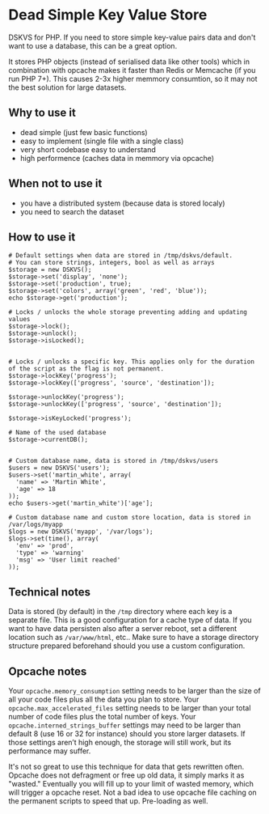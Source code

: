 # Dead Simple Key Value Store

DSKVS for PHP. If you need to store simple key-value pairs data and don't want to use a database, this can be a great option.

It stores PHP objects (instead of serialised data like other tools) which in combination with opcache makes it faster than Redis or Memcache (if you run PHP 7+). 
This causes 2-3x higher memmory consumtion, so it may not the best solution for large datasets.


## Why to use it
- dead simple (just few basic functions)
- easy to implement (single file with a single class)
- very short codebase easy to understand
- high performence (caches data in memmory via opcache)

## When not to use it
- you have a distributed system (because data is stored localy)
- you need to search the dataset

## How to use it

```
# Default settings when data are stored in /tmp/dskvs/default.
# You can store strings, integers, bool as well as arrays
$storage = new DSKVS();
$storage->set('display', 'none');
$storage->set('production', true);
$storage->set('colors', array('green', 'red', 'blue'));
echo $storage->get('production');

# Locks / unlocks the whole storage preventing adding and updating values
$storage->lock();
$storage->unlock();
$storage->isLocked();


# Locks / unlocks a specific key. This applies only for the duration of the script as the flag is not permanent.
$storage->lockKey('progress');
$storage->lockKey(['progress', 'source', 'destination']);

$storage->unlockKey('progress');
$storage->unlockKey(['progress', 'source', 'destination']);

$storage->isKeyLocked('progress');

# Name of the used database
$storage->currentDB();


```

```
# Custom database name, data is stored in /tmp/dskvs/users
$users = new DSKVS('users');
$users->set('martin_white', array(
  'name' => 'Martin White',
  'age' => 18
));
echo $users->get('martin_white')['age'];
```

```
# Custom database name and custom store location, data is stored in /var/logs/myapp
$logs = new DSKVS('myapp', '/var/logs');
$logs->set(time(), array(
  'env' => 'prod',
  'type' => 'warning'
  'msg' => 'User limit reached'
));
```


## Technical notes
Data is stored (by default) in the `/tmp` directory where each key is a separate file. This is a good configuration for a cache type of data. If you want to have data persisten also after a server reboot, set a different location such as `/var/www/html`, etc.. Make sure to have a storage directory structure prepared beforehand should you use a custom configuration.
 
## Opcache notes
Your `opcache.memory_consumption` setting needs to be larger than the size of all your code files plus all the data you plan to store.
Your `opcache.max_accelerated_files` setting needs to be larger than your total number of code files plus the total number of keys.
Your `opcache.interned_strings_buffer` settings may need to be larger than default 8 (use 16 or 32 for instance) should you store larger datasets.
If those settings aren’t high enough, the storage will still work, but its performance may suffer.

It's not so great to use this technique for data that gets rewritten often. Opcache does not defragment or free up old data, it simply marks it as "wasted." Eventually you will fill up to your limit of wasted memory, which will trigger a opcache reset. Not a bad idea to use opcache file caching on the permanent scripts to speed that up. Pre-loading as well. 
